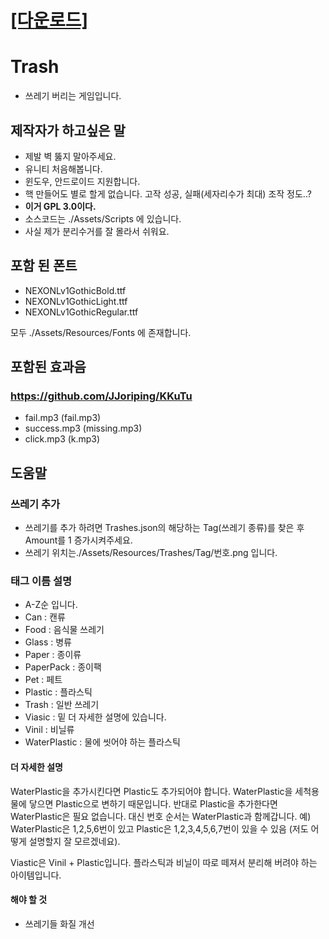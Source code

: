 # **[[다운로드]](https://github.com/moremi-kr/recycle/releases/tag/v0.1.1)**
# Trash
- 쓰레기 버리는 게임입니다.

## 제작자가 하고싶은 말
- 제발 벽 뚫지 말아주세요.
- 유니티 처음해봅니다.
- 윈도우, 안드로이드 지원합니다.
- 핵 만들어도 별로 할게 없습니다. 고작 성공, 실패(세자리수가 최대) 조작 정도..?
- **이거 GPL 3.0이다.**
- 소스코드는 ./Assets/Scripts 에 있습니다.
- 사실 제가 분리수거를 잘 몰라서 쉬워요.

## 포함 된 폰트
- NEXONLv1GothicBold.ttf
- NEXONLv1GothicLight.ttf
- NEXONLv1GothicRegular.ttf

모두 ./Assets/Resources/Fonts 에 존재합니다.

## 포함된 효과음
### https://github.com/JJoriping/KKuTu
- fail.mp3 (fail.mp3)
- success.mp3 (missing.mp3)
- click.mp3 (k.mp3)
    

## 도움말
### 쓰레기 추가
- 쓰레기를 추가 하려면 Trashes.json의 해당하는 Tag(쓰레기 종류)를 찾은 후 Amount를 1 증가시켜주세요.
- 쓰레기 위치는./Assets/Resources/Trashes/Tag/번호.png 입니다.
### 태그 이름 설명
- A-Z순 입니다.
- Can : 캔류
- Food : 음식물 쓰레기
- Glass : 병류
- Paper : 종이류
- PaperPack : 종이팩
- Pet : 페트
- Plastic : 플라스틱
- Trash : 일반 쓰레기
- Viasic : 밑 더 자세한 설명에 있습니다.
- Vinil : 비닐류
- WaterPlastic : 물에 씻어야 하는 플라스틱
#### 더 자세한 설명
WaterPlastic을 추가시킨다면 Plastic도 추가되어야 합니다.
WaterPlastic을 세척용 물에 닿으면 Plastic으로 변하기 때문입니다.
반대로 Plastic을 추가한다면 WaterPlastic은 필요 없습니다. 대신 번호 순서는 WaterPlastic과 함께갑니다.
예) WaterPlastic은 1,2,5,6번이 있고 Plastic은 1,2,3,4,5,6,7번이 있을 수 있음 (저도 어떻게 설명할지 잘 모르겠네요).

Viastic은 Vinil + Plastic입니다.
플라스틱과 비닐이 따로 떼져서 분리해 버려야 하는 아이템입니다.

#### 해야 할 것
- 쓰레기들 화질 개선